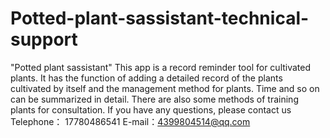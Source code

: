 # Potted-plant-sassistant-technical-support
"Potted plant sassistant"  This app is a record reminder tool for cultivated plants. It has the function of adding a detailed record of the plants cultivated by itself and the management method for plants. Time and so on can be summarized in detail. There are also some methods of training plants for consultation.
If you have any questions, please contact us
Telephone： 17780486541 E-mail：4399804514@qq.com
